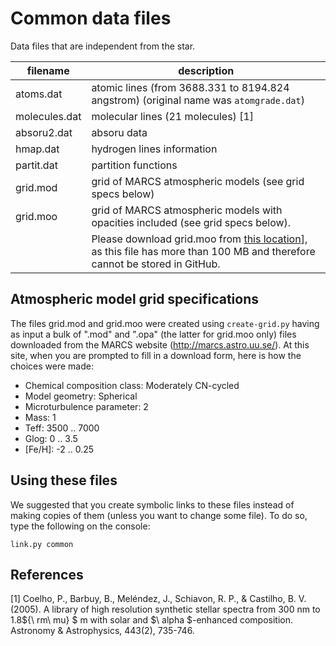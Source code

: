 # Common data files

Data files that are independent from the star.

filename       | description
---------------|-------------
atoms.dat      | atomic lines (from 3688.331 to 8194.824 angstrom) (original name was `atomgrade.dat`)
molecules.dat  | molecular lines (21 molecules) [1]
absoru2.dat    | absoru data
hmap.dat       | hydrogen lines information
partit.dat     | partition functions 
grid.mod       | grid of MARCS atmospheric models (see grid specs below)
grid.moo       | grid of MARCS atmospheric models with opacities included (see grid specs below).
               | Please download grid.moo from [this location](https://drive.google.com/open?id=0B8m8GNLFiaewejd6dmJ6MW1pX2c)], as this file has more than 100 MB and therefore cannot be stored in GitHub.


## Atmospheric model grid specifications

The files grid.mod and grid.moo were created using `create-grid.py` having as input a bulk of
".mod" and ".opa" (the latter for grid.moo only) files downloaded from the MARCS website
(http://marcs.astro.uu.se/). At this site, when you are prompted to fill in a download form, here
is how the choices were made:

  - Chemical composition class: Moderately CN-cycled
  - Model geometry: Spherical
  - Microturbulence parameter: 2
  - Mass: 1
  - Teff: 3500 .. 7000
  - Glog: 0 .. 3.5
  - [Fe/H]: -2 .. 0.25

## Using these files

We suggested that you create symbolic links to these files instead of making copies of them
(unless you want to change some file). To do so, type the following on the console:

```shell
link.py common
```

## References

[1] Coelho, P., Barbuy, B., Meléndez, J., Schiavon, R. P., & Castilho, B. V. (2005). 
A library of high resolution synthetic stellar spectra from 300 nm to 1.8${\ rm\ mu} $ m 
with solar and $\ alpha $-enhanced composition. Astronomy & Astrophysics, 443(2), 735-746.
